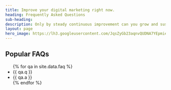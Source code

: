 ```yaml
---
title: Improve your digital marketing right now.
heading: Frequently Asked Questions
sub-heading: 
description: Only by steady continuous improvement can you grow and sustain your business
layout: page
hero_image: https://lh3.googleusercontent.com/JqsZyGb23aqnvQUDNA7YEpmieyMlZC0IzV7IK3QbNefV4fuRGAXf2PWkYlYc8ivqMhiVqAZAM01boJWgSg=w1200-h500-c-rj-e30
---
```


## Popular FAQs
<!-- Loop the faqs from the FAQ yml-->
<ul id="faqlist">
{% for qa in site.data.faq %}
<li class="faq-q">{{ qa.q }}</li>
<li class="faq-a">{{ qa.a }}</li>
{% endfor %}
</ul>